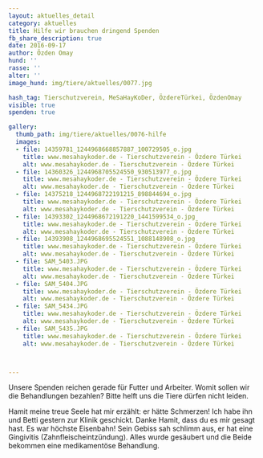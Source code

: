 ```yaml
---
layout: aktuelles_detail
category: aktuelles
title: Hilfe wir brauchen dringend Spenden
fb_share_description: true
date: 2016-09-17
author: Özden Omay
hund: ''
rasse: ''
alter: ''
image_hund: img/tiere/aktuelles/0077.jpg

hash_tag: Tierschutzverein, MeSaHayKoDer, ÖzdereTürkei, ÖzdenOmay
visible: true
spenden: true

gallery:
  thumb_path: img/tiere/aktuelles/0076-hilfe
  images:
  - file: 14359781_1244968668857887_100729505_o.jpg
    title: www.mesahaykoder.de - Tierschutzverein - Özdere Türkei
    alt: www.mesahaykoder.de - Tierschutzverein - Özdere Türkei
  - file: 14360326_1244968705524550_930513977_o.jpg
    title: www.mesahaykoder.de - Tierschutzverein - Özdere Türkei
    alt: www.mesahaykoder.de - Tierschutzverein - Özdere Türkei
  - file: 14375218_1244968722191215_898844694_o.jpg
    title: www.mesahaykoder.de - Tierschutzverein - Özdere Türkei
    alt: www.mesahaykoder.de - Tierschutzverein - Özdere Türkei
  - file: 14393302_1244968672191220_1441599534_o.jpg
    title: www.mesahaykoder.de - Tierschutzverein - Özdere Türkei
    alt: www.mesahaykoder.de - Tierschutzverein - Özdere Türkei
  - file: 14393908_1244968695524551_1088148908_o.jpg
    title: www.mesahaykoder.de - Tierschutzverein - Özdere Türkei
    alt: www.mesahaykoder.de - Tierschutzverein - Özdere Türkei
  - file: SAM_5403.JPG
    title: www.mesahaykoder.de - Tierschutzverein - Özdere Türkei
    alt: www.mesahaykoder.de - Tierschutzverein - Özdere Türkei
  - file: SAM_5404.JPG
    title: www.mesahaykoder.de - Tierschutzverein - Özdere Türkei
    alt: www.mesahaykoder.de - Tierschutzverein - Özdere Türkei
  - file: SAM_5434.JPG
    title: www.mesahaykoder.de - Tierschutzverein - Özdere Türkei
    alt: www.mesahaykoder.de - Tierschutzverein - Özdere Türkei
  - file: SAM_5435.JPG
    title: www.mesahaykoder.de - Tierschutzverein - Özdere Türkei
    alt: www.mesahaykoder.de - Tierschutzverein - Özdere Türkei



---
```



Unsere Spenden reichen gerade für Futter und Arbeiter. Womit sollen wir die Behandlungen bezahlen?
Bitte helft uns die Tiere dürfen nicht leiden.

Hamit meine treue Seele hat mir erzählt: er hätte Schmerzen!
Ich habe ihn und Betti gestern zur Klinik geschickt. Danke Hamit, dass du es mir gesagt hast.
Es war höchste Eisenbahn! Sein Gebiss sah schlimm aus, er hat eine Gingivitis (Zahnfleischeintzündung). Alles wurde gesäubert und die Beide bekommen eine medikamentöse Behandlung.
